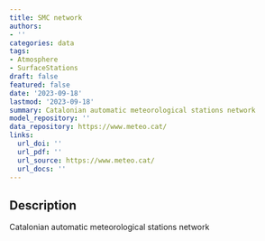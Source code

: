 ```yaml
---
title: SMC network
authors:
- ''
categories: data
tags:
- Atmosphere
- SurfaceStations
draft: false
featured: false
date: '2023-09-18'
lastmod: '2023-09-18'
summary: Catalonian automatic meteorological stations network
model_repository: ''
data_repository: https://www.meteo.cat/
links:
  url_doi: ''
  url_pdf: ''
  url_source: https://www.meteo.cat/
  url_docs: ''
---
```


## Description

Catalonian automatic meteorological stations network

